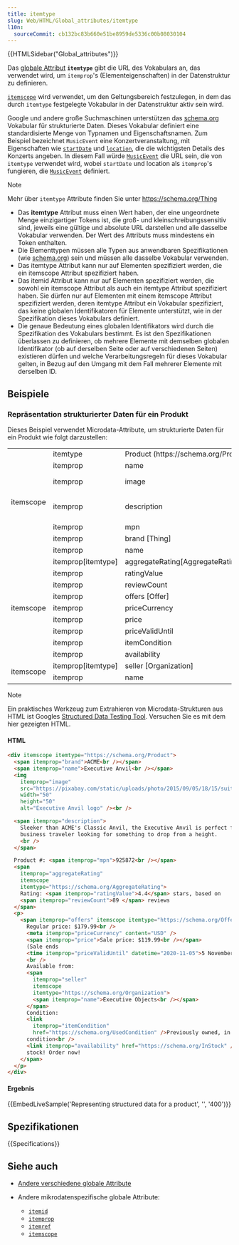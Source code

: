 ```yaml
---
title: itemtype
slug: Web/HTML/Global_attributes/itemtype
l10n:
  sourceCommit: cb132bc83b660e51be8959de5336c00b08030104
---
```


{{HTMLSidebar("Global_attributes")}}

Das [globale Attribut](/de/docs/Web/HTML/Global_attributes) **`itemtype`** gibt die URL des Vokabulars an, das verwendet wird, um `itemprop`'s (Elementeigenschaften) in der Datenstruktur zu definieren.

[`itemscope`](/de/docs/Web/HTML/Global_attributes/itemscope) wird verwendet, um den Geltungsbereich festzulegen, in dem das durch `itemtype` festgelegte Vokabular in der Datenstruktur aktiv sein wird.

Google und andere große Suchmaschinen unterstützen das [schema.org](https://schema.org/) Vokabular für strukturierte Daten. Dieses Vokabular definiert eine standardisierte Menge von Typnamen und Eigenschaftsnamen. Zum Beispiel bezeichnet `MusicEvent` eine Konzertveranstaltung, mit Eigenschaften wie [`startDate`](https://schema.org/startDate) und [`location`](https://schema.org/location), die die wichtigsten Details des Konzerts angeben. In diesem Fall würde [`MusicEvent`](https://schema.org/MusicEvent) die URL sein, die von `itemtype` verwendet wird, wobei `startDate` und location als `itemprop`'s fungieren, die [`MusicEvent`](https://schema.org/MusicEvent) definiert.

> [!NOTE]
> Mehr über `itemtype` Attribute finden Sie unter <https://schema.org/Thing>

- Das **itemtype** Attribut muss einen Wert haben, der eine ungeordnete Menge einzigartiger Tokens ist, die groß- und kleinschreibungssensitiv sind, jeweils eine gültige und absolute URL darstellen und alle dasselbe Vokabular verwenden. Der Wert des Attributs muss mindestens ein Token enthalten.
- Die Elementtypen müssen alle Typen aus anwendbaren Spezifikationen (wie [schema.org](https://schema.org/)) sein und müssen alle dasselbe Vokabular verwenden.
- Das itemtype Attribut kann nur auf Elementen spezifiziert werden, die ein itemscope Attribut spezifiziert haben.
- Das itemid Attribut kann nur auf Elementen spezifiziert werden, die sowohl ein itemscope Attribut als auch ein itemtype Attribut spezifiziert haben. Sie dürfen nur auf Elementen mit einem itemscope Attribut spezifiziert werden, deren itemtype Attribut ein Vokabular spezifiziert, das keine globalen Identifikatoren für Elemente unterstützt, wie in der Spezifikation dieses Vokabulars definiert.
- Die genaue Bedeutung eines globalen Identifikators wird durch die Spezifikation des Vokabulars bestimmt. Es ist den Spezifikationen überlassen zu definieren, ob mehrere Elemente mit demselben globalen Identifikator (ob auf derselben Seite oder auf verschiedenen Seiten) existieren dürfen und welche Verarbeitungsregeln für dieses Vokabular gelten, in Bezug auf den Umgang mit dem Fall mehrerer Elemente mit derselben ID.

## Beispiele

### Repräsentation strukturierter Daten für ein Produkt

Dieses Beispiel verwendet Microdata-Attribute, um strukturierte Daten für ein Produkt wie folgt darzustellen:

<table class="standard-table">
  <tbody>
    <tr>
      <td rowspan="7">itemscope</td>
      <td>itemtype</td>
      <td colspan="2">Product (https://schema.org/Product)</td>
    </tr>
    <tr>
      <td>itemprop</td>
      <td>name</td>
      <td>Executive Anvil</td>
    </tr>
    <tr>
      <td>itemprop</td>
      <td>image</td>
      <td>
        https://pixabay.com/static/uploads/photo/2015/09/05/18/15/suitcase-924605_960_720.png
      </td>
    </tr>
    <tr>
      <td>itemprop</td>
      <td>description</td>
      <td>
        Schlanker als ACME's Classic Amboss, ist der Executive Amboss perfekt für
        den Geschäftsreisenden, der nach etwas sucht, das man aus einer Höhe fallen lassen kann.
      </td>
    </tr>
    <tr>
      <td>itemprop</td>
      <td>mpn</td>
      <td>925872</td>
    </tr>
    <tr>
      <td>itemprop</td>
      <td>brand [Thing]</td>
      <td></td>
    </tr>
    <tr>
      <td>itemprop</td>
      <td>name</td>
      <td>ACME</td>
    </tr>
    <tr>
      <td rowspan="9">itemscope</td>
      <td>itemprop[itemtype]</td>
      <td>aggregateRating[AggregateRating]</td>
      <td></td>
    </tr>
    <tr>
      <td>itemprop</td>
      <td>ratingValue</td>
      <td>4.4</td>
    </tr>
    <tr>
      <td>itemprop</td>
      <td>reviewCount</td>
      <td>89</td>
    </tr>
    <tr>
      <td>itemprop</td>
      <td>offers [Offer]</td>
      <td>https://schema.org/Offer</td>
    </tr>
    <tr>
      <td>itemprop</td>
      <td>priceCurrency</td>
      <td>USD</td>
    </tr>
    <tr>
      <td>itemprop</td>
      <td>price</td>
      <td>119.99</td>
    </tr>
    <tr>
      <td>itemprop</td>
      <td>priceValidUntil</td>
      <td>2020-11-05</td>
    </tr>
    <tr>
      <td>itemprop</td>
      <td>itemCondition</td>
      <td>https://schema.org/UsedCondition</td>
    </tr>
    <tr>
      <td>itemprop</td>
      <td>availability</td>
      <td>https://schema.org/InStock</td>
    </tr>
    <tr>
      <td rowspan="2">itemscope</td>
      <td>itemprop[itemtype]</td>
      <td>seller [Organization]</td>
      <td>https://schema.org/Organization</td>
    </tr>
    <tr>
      <td>itemprop</td>
      <td>name</td>
      <td>Executive Objects</td>
    </tr>
  </tbody>
</table>

> [!NOTE]
> Ein praktisches Werkzeug zum Extrahieren von Microdata-Strukturen aus HTML ist Googles [Structured Data Testing Tool](https://developers.google.com/search/docs/appearance/structured-data). Versuchen Sie es mit dem hier gezeigten HTML.

#### HTML

```html
<div itemscope itemtype="https://schema.org/Product">
  <span itemprop="brand">ACME<br /></span>
  <span itemprop="name">Executive Anvil<br /></span>
  <img
    itemprop="image"
    src="https://pixabay.com/static/uploads/photo/2015/09/05/18/15/suitcase-924605_960_720.png"
    width="50"
    height="50"
    alt="Executive Anvil logo" /><br />

  <span itemprop="description">
    Sleeker than ACME's Classic Anvil, the Executive Anvil is perfect for the
    business traveler looking for something to drop from a height.
    <br />
  </span>

  Product #: <span itemprop="mpn">925872<br /></span>
  <span
    itemprop="aggregateRating"
    itemscope
    itemtype="https://schema.org/AggregateRating">
    Rating: <span itemprop="ratingValue">4.4</span> stars, based on
    <span itemprop="reviewCount">89 </span> reviews
  </span>
  <p>
    <span itemprop="offers" itemscope itemtype="https://schema.org/Offer">
      Regular price: $179.99<br />
      <meta itemprop="priceCurrency" content="USD" />
      <span itemprop="price">Sale price: $119.99<br /></span>
      (Sale ends
      <time itemprop="priceValidUntil" datetime="2020-11-05">5 November!</time>)
      <br />
      Available from:
      <span
        itemprop="seller"
        itemscope
        itemtype="https://schema.org/Organization">
        <span itemprop="name">Executive Objects<br /></span>
      </span>
      Condition:
      <link
        itemprop="itemCondition"
        href="https://schema.org/UsedCondition" />Previously owned, in excellent
      condition<br />
      <link itemprop="availability" href="https://schema.org/InStock" />In
      stock! Order now!
    </span>
  </p>
</div>
```

#### Ergebnis

{{EmbedLiveSample('Representing structured data for a product', '', '400')}}

## Spezifikationen

{{Specifications}}

## Siehe auch

- [Andere verschiedene globale Attribute](/de/docs/Web/HTML/Global_attributes)
- Andere mikrodatenspezifische globale Attribute:

  - [`itemid`](/de/docs/Web/HTML/Global_attributes/itemid)
  - [`itemprop`](/de/docs/Web/HTML/Global_attributes/itemprop)
  - [`itemref`](/de/docs/Web/HTML/Global_attributes/itemref)
  - [`itemscope`](/de/docs/Web/HTML/Global_attributes/itemscope)
